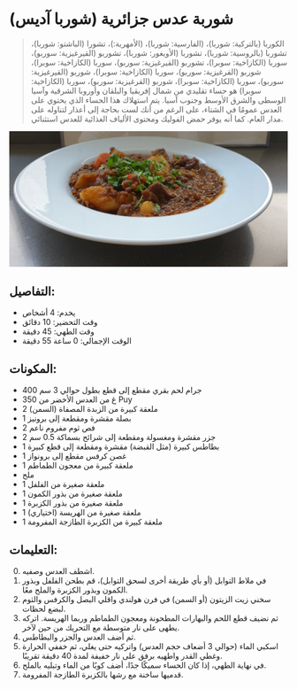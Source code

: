 # شوربة عدس جزائرية (شوربا آديس)

> الكوربا (بالتركية: شوربا)، (الفارسية: شوربا)، (الأمهرية:)، تشورا (الباشتو: شوربا)، تشوربا (بالروسية: شوربا)، تشوربا (الأويغور: شوربا)، تشوربو (القيرغيزية: سوربو)، سوربا (الكازاخية: سوبرا)، تشوربو (القيرغيزية: سوربو)، سوربا (الكازاخية: سوبرا)، شوربو (القرغيزية: سوربو)، سوربا (الكازاخية: سوبرا)، شوربو (القيرغيزية: سوربو)، سوربا (الكازاخية: سوبرا)، شوربو (القرغيزية: سوربو)، سوربا (الكازاخية: سوبرا) هو حساء تقليدي من شمال إفريقيا والبلقان وأوروبا الشرقية وآسيا الوسطى والشرق الأوسط وجنوب آسيا. يتم استهلاك هذا الحساء الذي يحتوي على العدس عمومًا في الشتاء، على الرغم من أنك لست بحاجة إلى أعذار لتناوله على مدار العام. كما أنه يوفر حمض الفوليك ومحتوى الألياف الغذائية للعدس استثنائي.

![شوربة عدس جزائرية](https://github.com/anamorph/recettes/blob/master/photos/fr-soupe-aux-lentilles-algerienne-01.jpg?raw=true)

## التفاصيل:
* يخدم: 4 أشخاص
* وقت التحضير: 10 دقائق
* وقت الطهي: 45 دقيقة
* الوقت الإجمالي: 0 ساعة 55 دقيقة

## المكونات:
* 400 جرام لحم بقري مقطع إلى قطع بطول حوالي 3 سم
* 350 غ من العدس الأخضر من Puy
* 2 ملعقة كبيرة من الزبدة المصفاة (السمن)
* 1 بصلة مقشرة ومقطعة إلى برونيز
* 2 فص ثوم مفروم ناعم
* 2 جزر مقشرة ومغسولة ومقطعة إلى شرائح بسماكة 0.5 سم
* 1 بطاطس كبيرة (مثل القبضة) مقشرة ومقطعة إلى قطع كبيرة
* 1 غصن كرفس مقطع إلى برونواز
* 1 ملعقة كبيرة من معجون الطماطم
* ملح
* 1 ملعقة صغيرة من الفلفل
* 1 ملعقة صغيرة من بذور الكمون
* 1 ملعقة صغيرة من بذور الكزبرة
* 1 ملعقة صغيرة من الهريسة (اختياري)
* 1 ملعقة كبيرة من الكزبرة الطازجة المفرومة

## التعليمات:
0. اشطف العدس وصفيه.
1. في ملاط التوابل (أو بأي طريقة أخرى لسحق التوابل)، قم بطحن الفلفل وبذور الكمون وبذور الكزبرة والملح معًا.
2. سخني زيت الزيتون (أو السمن) في فرن هولندي واقلي البصل والكرفس والثوم لبضع لحظات.
3. ثم نضيف قطع اللحم والبهارات المطحونة ومعجون الطماطم وربما الهريسة. اتركه يطهى على نار متوسطة مع التحريك من حين لآخر.
4. ثم أضف العدس والجزر والبطاطس.
5. اسكبي الماء (حوالي 3 أضعاف حجم العدس) واتركيه حتى يغلي، ثم خففي الحرارة وغطي القدر واطهيه برفق على نار خفيفة لمدة 40 دقيقة تقريبًا.
6. في نهاية الطهي، إذا كان الحساء سميكًا جدًا، أضف كوبًا من الماء وتبليه بالملح.
7. قدميها ساخنة مع رشها بالكزبرة الطازجة المفرومة.
